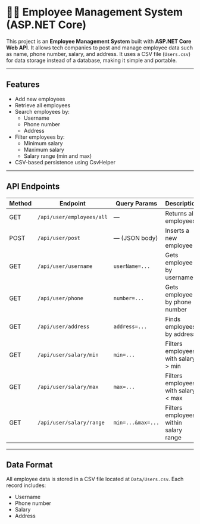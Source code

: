 # 🧑‍💼 Employee Management System (ASP.NET Core)

This project is an **Employee Management System** built with **ASP.NET Core Web API**. It allows tech companies to post and manage employee data such as name, phone number, salary, and address. It uses a CSV file (`Users.csv`) for data storage instead of a database, making it simple and portable.

---

## Features

- Add new employees
- Retrieve all employees
- Search employees by:
  - Username
  - Phone number
  - Address
- Filter employees by:
  - Minimum salary
  - Maximum salary
  - Salary range (min and max)
- CSV-based persistence using CsvHelper

---

##  API Endpoints

| Method | Endpoint                           | Query Params         | Description                        |
|--------|------------------------------------|----------------------|------------------------------------|
| GET    | `/api/user/employees/all`          | —                    | Returns all employees              |
| POST   | `/api/user/post`                   | — (JSON body)        | Inserts a new employee             |
| GET    | `/api/user/username`               | `userName=...`       | Gets employee by username          |
| GET    | `/api/user/phone`                  | `number=...`         | Gets employee by phone number      |
| GET    | `/api/user/address`                | `address=...`        | Finds employees by address         |
| GET    | `/api/user/salary/min`             | `min=...`            | Filters employees with salary > min |
| GET    | `/api/user/salary/max`             | `max=...`            | Filters employees with salary < max |
| GET    | `/api/user/salary/range`           | `min=...&max=...`    | Filters employees within salary range |

---

##  Data Format

All employee data is stored in a CSV file located at `Data/Users.csv`. Each record includes:

- Username
- Phone number
- Salary
- Address

